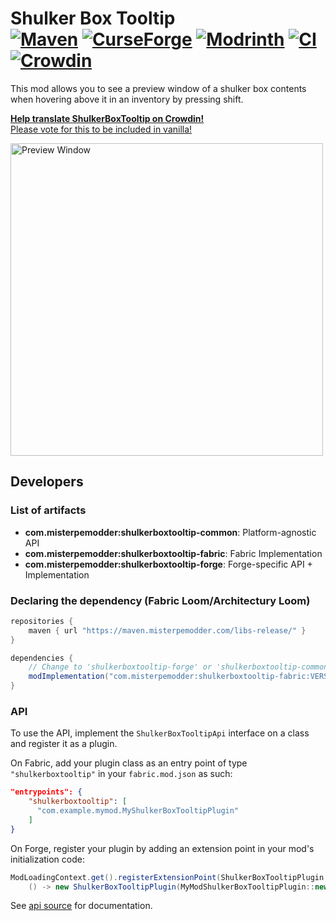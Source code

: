 Shulker Box Tooltip  
[![Maven](https://img.shields.io/maven-metadata/v/https/maven.misterpemodder.com/libs-release/com/misterpemodder/shulkerboxtooltip-fabric/maven-metadata.xml.svg)](https://maven.misterpemodder.com/libs-release/com/misterpemodder/shulkerboxtooltip-fabric)
[![CurseForge](http://cf.way2muchnoise.eu/full_315811_downloads.svg)](https://minecraft.curseforge.com/projects/shulkerboxtooltip)
[![Modrinth](https://img.shields.io/modrinth/dt/2M01OLQq?color=1bd96a&label=modrinth%20downloads)](https://modrinth.com/mod/shulkerboxtooltip)
[![CI](https://github.com/MisterPeModder/ShulkerBoxTooltip/workflows/Main/badge.svg)](https://github.com/MisterPeModder/ShulkerBoxTooltip/actions?query=workflow%3AMain)
[![Crowdin](https://badges.crowdin.net/shulkerboxtooltip/localized.svg)](https://crowdin.com/project/shulkerboxtooltip)
=========================

This mod allows you to see a preview window of a shulker box contents when hovering above it in an inventory by pressing shift.

**[Help translate ShulkerBoxTooltip on Crowdin!](https://crowdin.com/project/shulkerboxtooltip)**  
[Please vote for this to be included in vanilla!](https://feedback.minecraft.net/hc/en-us/community/posts/360074507051-shulker-boxes-should-have-the-new-bundle-interface)

<img src="https://i.imgur.com/4JAmlAz.png" alt="Preview Window" width="500" />

## Developers

### List of artifacts
- **com.misterpemodder:shulkerboxtooltip-common**: Platform-agnostic API
- **com.misterpemodder:shulkerboxtooltip-fabric**: Fabric Implementation
- **com.misterpemodder:shulkerboxtooltip-forge**: Forge-specific API + Implementation

### Declaring the dependency (Fabric Loom/Architectury Loom)
```gradle
repositories {
    maven { url "https://maven.misterpemodder.com/libs-release/" }
}

dependencies {
    // Change to 'shulkerboxtooltip-forge' or 'shulkerboxtooltip-common' depending on the artifact
    modImplementation("com.misterpemodder:shulkerboxtooltip-fabric:VERSION") { transitive false }
}
```

### API
To use the API, implement the `ShulkerBoxTooltipApi` interface on a class and register it as a plugin.

On Fabric, add your plugin class as an entry point of type `"shulkerboxtooltip"` in your `fabric.mod.json` as such:
```json
"entrypoints": {
    "shulkerboxtooltip": [
      "com.example.mymod.MyShulkerBoxTooltipPlugin"
    ]
}
```

On Forge, register your plugin by adding an extension point in your mod's initialization code:
```java
ModLoadingContext.get().registerExtensionPoint(ShulkerBoxTooltipPlugin.class,
    () -> new ShulkerBoxTooltipPlugin(MyModShulkerBoxTooltipPlugin::new));
```

See [api source](https://github.com/MisterPeModder/ShulkerBoxTooltip/blob/1.19/common/src/main/java/com/misterpemodder/shulkerboxtooltip/api/ShulkerBoxTooltipApi.java) for documentation.
